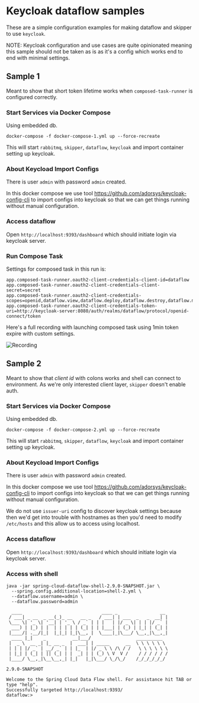 # Keycloak dataflow samples
These are a simple configuration examples for making dataflow and skipper
to use `keycloak`.

NOTE: Keycloak configuration and use cases are quite opinionated
      meaning this sample should not be taken as is as it's a config
      which works end to end with minimal settings.

## Sample 1
Meant to show that short token lifetime works when `composed-task-runner` is configured correctly.

### Start Services via Docker Compose
Using embedded db.
```
docker-compose -f docker-compose-1.yml up --force-recreate
```

This will start `rabbitmq`, `skipper`, `dataflow`, `keycloak` and import container setting up keycloak.

### About Keycload Import Configs

There is user `admin` with password `admin` created.

In this docker compose we use tool https://github.com/adorsys/keycloak-config-cli to import configs into keycloak
so that we can get things running without manual configuration.

### Access dataflow
Open `http://localhost:9393/dashboard` which should initiate login via keycloak server.

### Run Compose Task
Settings for composed task in this run is:
```
app.composed-task-runner.oauth2-client-credentials-client-id=dataflow
app.composed-task-runner.oauth2-client-credentials-client-secret=secret
app.composed-task-runner.oauth2-client-credentials-scopes=openid,dataflow.view,dataflow.deploy,dataflow.destroy,dataflow.manage,dataflow.modify,dataflow.schedule,dataflow.create
app.composed-task-runner.oauth2-client-credentials-token-uri=http://keycloak-server:8080/auth/realms/dataflow/protocol/openid-connect/token
```

Here's a full recording with launching composed task using 1min token expire with custom settings.

![Recording](images/scdf-keycloak-task-short-token-lifespan.gif)

## Sample 2
Meant to show that _client id_ with colons works and shell can connect to environment.
As we're only interested client layer, `skipper` doesn't enable auth.

### Start Services via Docker Compose
Using embedded db.
```
docker-compose -f docker-compose-2.yml up --force-recreate
```

This will start `rabbitmq`, `skipper`, `dataflow`, `keycloak` and import container setting up keycloak.

### About Keycload Import Configs

There is user `admin` with password `admin` created.

In this docker compose we use tool https://github.com/adorsys/keycloak-config-cli to import configs into keycloak
so that we can get things running without manual configuration.

We do not use `issuer-uri` config to discover keycloak settings because then we'd get into trouble
with hostnames as then you'd need to modify `/etc/hosts` and this allow us to access using localhost.

### Access dataflow
Open `http://localhost:9393/dashboard` which should initiate login via keycloak server.

### Access with shell

```
java -jar spring-cloud-dataflow-shell-2.9.0-SNAPSHOT.jar \
  --spring.config.additional-location=shell-2.yml \
  --dataflow.username=admin \
  --dataflow.password=admin
```

```
  ____                              ____ _                __
 / ___| _ __  _ __(_)_ __   __ _   / ___| | ___  _   _  __| |
 \___ \| '_ \| '__| | '_ \ / _` | | |   | |/ _ \| | | |/ _` |
  ___) | |_) | |  | | | | | (_| | | |___| | (_) | |_| | (_| |
 |____/| .__/|_|  |_|_| |_|\__, |  \____|_|\___/ \__,_|\__,_|
  ____ |_|    _          __|___/                 __________
 |  _ \  __ _| |_ __ _  |  ___| | _____      __  \ \ \ \ \ \
 | | | |/ _` | __/ _` | | |_  | |/ _ \ \ /\ / /   \ \ \ \ \ \
 | |_| | (_| | || (_| | |  _| | | (_) \ V  V /    / / / / / /
 |____/ \__,_|\__\__,_| |_|   |_|\___/ \_/\_/    /_/_/_/_/_/

2.9.0-SNAPSHOT

Welcome to the Spring Cloud Data Flow shell. For assistance hit TAB or type "help".
Successfully targeted http://localhost:9393/
dataflow:>
```
